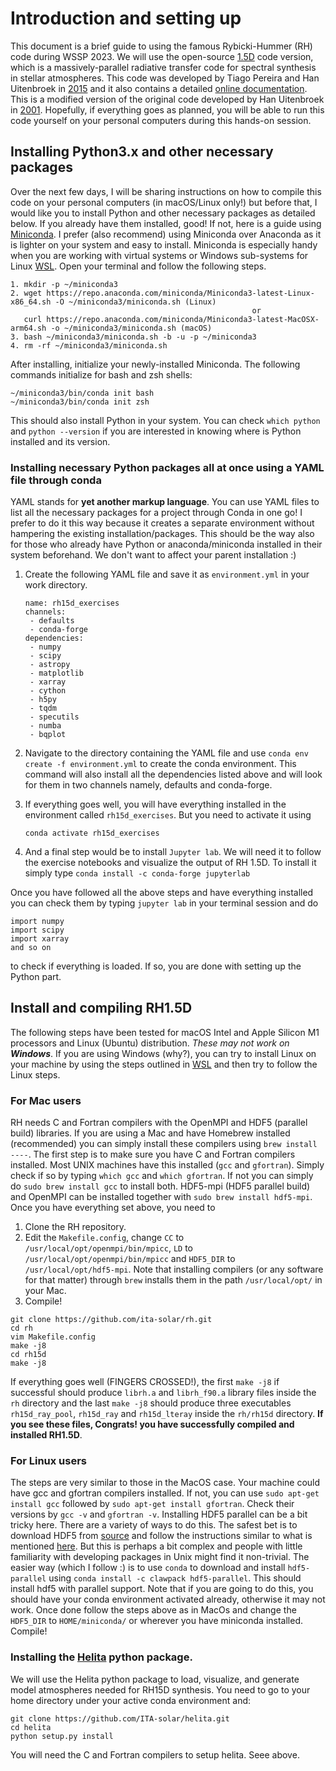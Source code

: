 # Introduction and setting up
This document is a brief guide to using the famous Rybicki-Hummer (RH) code during WSSP 2023. We will use the open-source [1.5D](https://github.com/ITA-Solar/rh) code version, which is a massively-parallel radiative transfer code for spectral synthesis in stellar atmospheres. This code was developed by Tiago Pereira and Han Uitenbroek in [2015](https://ui.adsabs.harvard.edu/abs/2015A%26A...574A...3P/abstract) and it also contains a detailed [online documentation](https://rh15d.readthedocs.io/en/latest/index.html). This is a modified version of the original code developed by Han Uitenbroek in [2001](https://ui.adsabs.harvard.edu/abs/2001ApJ...557..389U/abstract). Hopefully, if everything goes as planned, you will be able to run this code yourself on your personal computers during this hands-on session. 

## Installing Python3.x and other necessary packages
Over the next few days, I will be sharing instructions on how to compile this code on your personal computers (in macOS/Linux only!) but before that, I would like you to install Python and other necessary packages as detailed below. If you already have them installed, good! If not, here is a guide using [Miniconda](https://docs.conda.io/projects/miniconda/en/latest/). I prefer (also recommend) using Miniconda over Anaconda as it is lighter on your system and easy to install. Miniconda is especially handy when you are working with virtual systems or Windows sub-systems for Linux [WSL](https://learn.microsoft.com/en-us/windows/wsl/install). Open your terminal and follow the following steps.
```
1. mkdir -p ~/miniconda3
2. wget https://repo.anaconda.com/miniconda/Miniconda3-latest-Linux-x86_64.sh -O ~/miniconda3/miniconda.sh (Linux)
                                                      or
   curl https://repo.anaconda.com/miniconda/Miniconda3-latest-MacOSX-arm64.sh -o ~/miniconda3/miniconda.sh (macOS)
3. bash ~/miniconda3/miniconda.sh -b -u -p ~/miniconda3
4. rm -rf ~/miniconda3/miniconda.sh
```
After installing, initialize your newly-installed Miniconda. The following commands initialize for bash and zsh shells:
```
~/miniconda3/bin/conda init bash
~/miniconda3/bin/conda init zsh
```
This should also install Python in your system. You can check `which python` and `python --version` if you are interested in knowing where is Python installed and its version. 

### Installing necessary Python packages all at once using a YAML file through conda

YAML stands for **yet another markup language**. You can use YAML files to list all the necessary packages for a project through Conda in one go! I prefer to do it this way because it creates a separate environment without hampering the existing installation/packages. This should be the way also for those who already have Python or anaconda/miniconda installed in their system beforehand. We don't want to affect your parent installation :)

1. Create the following YAML file and save it as `environment.yml` in your work directory.
   
   ```
   name: rh15d_exercises
   channels:
    - defaults
    - conda-forge
   dependencies:
    - numpy
    - scipy
    - astropy
    - matplotlib
    - xarray
    - cython
    - h5py
    - tqdm
    - specutils
    - numba
    - bqplot
   ```

2. Navigate to the directory containing the YAML file and use `conda env create -f environment.yml` to create the conda environment. This command will also install all the dependencies listed above and will look for them in two channels namely, defaults and conda-forge.
3. If everything goes well, you will have everything installed in the environment called `rh15d_exercises`. But you need to activate it using
   ```
   conda activate rh15d_exercises
   ```
4. And a final step would be to install `Jupyter lab`. We will need it to follow the exercise notebooks and visualize the output of RH 1.5D. To install it simply type `conda install -c conda-forge jupyterlab`

Once you have followed all the above steps and have everything installed you can check them by typing `jupyter lab` in your terminal session and do
```
import numpy
import scipy
import xarray
and so on
```
to check if everything is loaded. If so, you are done with setting up the Python part.

## Install and compiling RH1.5D
The following steps have been tested for macOS Intel and Apple Silicon M1 processors and Linux (Ubuntu) distribution. _These may not work on **Windows**_. If you are using Windows (why?), you can try to install Linux on your machine by using the steps outlined in [WSL](https://learn.microsoft.com/en-us/windows/wsl/install) and then try to follow the Linux steps. 
### For Mac users

RH needs C and Fortran compilers with the OpenMPI and HDF5 (parallel build) libraries. If you are using a Mac and have Homebrew installed (recommended) you can simply install these compilers using `brew install ----`. The first step is to make sure you have C and Fortran compilers installed. Most UNIX machines have this installed (`gcc` and `gfortran`). Simply check if so by typing `which gcc` and `which gfortran`. If not you can simply do `sudo brew install gcc` to install both. HDF5-mpi (HDF5 parallel build) and OpenMPI can be installed together with `sudo brew install hdf5-mpi`. Once you have everything set above, you need to

1. Clone the RH repository.
2. Edit the `Makefile.config`, change `CC` to `/usr/local/opt/openmpi/bin/mpicc`, `LD` to `/usr/local/opt/openmpi/bin/mpicc` and `HDF5_DIR` to `/usr/local/opt/hdf5-mpi`. Note that installing compilers (or any software for that matter) through `brew` installs them in the path `/usr/local/opt/` in your Mac.
3. Compile!

```
git clone https://github.com/ita-solar/rh.git
cd rh
vim Makefile.config
make -j8
cd rh15d
make -j8
```

If everything goes well (FINGERS CROSSED!), the first `make -j8` if successful should produce `librh.a` and `librh_f90.a` library files inside the `rh` directory and the last `make -j8` should produce three executables `rh15d_ray_pool`, `rh15d_ray` and `rh15d_lteray` inside the `rh/rh15d` directory. **If you see these files, Congrats! you have successfully compiled and installed RH1.5D**.

### For Linux users

The steps are very similar to those in the MacOS case. Your machine could have gcc and gfortran compilers installed. If not, you can use `sudo apt-get install gcc` followed by `sudo apt-get install gfortran`. Check their versions by `gcc -v` and `gfortran -v`. Installing HDF5 parallel can be a bit tricky here. There are a variety of ways to do this. The safest bet is to download HDF5 from [source](https://www.hdfgroup.org/downloads/hdf5/source-code/) and follow the instructions similar to what is mentioned [here](https://forum.hdfgroup.org/t/installing-hdf5-ready-version-of-open-mpi/4998). But this is perhaps a bit complex and people with little familiarity with developing packages in Unix might find it non-trivial. The easier way (which I follow :) is to use `conda` to download and install `hdf5-parallel` using `conda install -c clawpack hdf5-parallel`. This should install hdf5 with parallel support. Note that if you are going to do this, you should have your conda environment activated already, otherwise it may not work. Once done follow the steps above as in MacOs and change the `HDF5_DIR` to `HOME/miniconda/` or wherever you have miniconda installed. Compile!  

### Installing the [Helita](https://ita-solar.github.io/helita/) python package.
We will use the Helita python package to load, visualize, and generate model atmospheres needed for RH15D synthesis. You need to go to your home directory under your active conda environment and:
```
git clone https://github.com/ITA-solar/helita.git
cd helita
python setup.py install
```
You will need the C and Fortran compilers to setup helita. Seee above.
